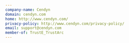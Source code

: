 ```yaml
---
company-name: Cendyn
domain: cendyn.com
home: http://www.cendyn.com/
privacy-policy: http://www.cendyn.com/privacy-policy/
email: support@cendyn.com
member-of: TrustE_TrustArc
---
```




